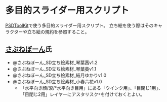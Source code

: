 # 多目的スライダー用スクリプト

[PSDToolKit](https://github.com/oov/aviutl_psdtoolkit)で使う多目的スライダー用スクリプト。
立ち絵を使う際はそのキャラクターや立ち絵の規約を参照すること。

## [さぶねぼーん](https://twitter.com/SabuneB)氏

- @さぶねぼーん_SD立ち絵素材_琴葉茜v1.2
- @さぶねぼーん_SD立ち絵素材_琴葉葵v1.1
- @さぶねぼーん_SD立ち絵素材_結月ゆかりv1.0
- @さぶねぼーん_SD立ち絵素材_小春六花v1.0
  - 「水平向き顔/涙/*水平向き目用」にある「ウインク用」、「目閉じ1用」、「目閉じ2用」レイヤーにアスタリスク`*`を付けておくとよい。
